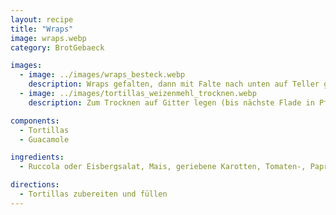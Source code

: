 ```yaml
---
layout: recipe
title: "Wraps"
image: wraps.webp
category: BrotGebaeck

images:
  - image: ../images/wraps_besteck.webp
    description: Wraps gefalten, dann mit Falte nach unten auf Teller gelegt. Lassen sich super mit Besteck essen
  - image: ../images/tortillas_weizenmehl_trocknen.webp
    description: Zum Trocknen auf Gitter legen (bis nächste Flade in Pfanne fertig ist, danach auf Teller stapeln)

components:
  - Tortillas
  - Guacamole

ingredients:
  - Ruccola oder Eisbergsalat, Mais, geriebene Karotten, Tomaten-, Paprika-, Gurken-, Mozzarellawürfel, Thunfisch, gebratener Halloumi

directions:
  - Tortillas zubereiten und füllen
---
```

